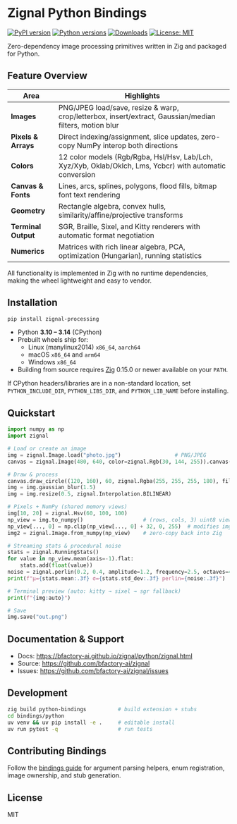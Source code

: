 # Zignal Python Bindings

[![PyPI version](https://img.shields.io/pypi/v/zignal-processing.svg)](https://pypi.org/project/zignal-processing/) [![Python versions](https://img.shields.io/pypi/pyversions/zignal-processing.svg)](https://pypi.org/project/zignal-processing/) [![Downloads](https://static.pepy.tech/badge/zignal-processing)](https://pepy.tech/project/zignal-processing) [![License: MIT](https://img.shields.io/badge/license-MIT-blue.svg)](https://github.com/bfactory-ai/zignal/blob/main/LICENSE)


Zero-dependency image processing primitives written in Zig and packaged for Python.

## Feature Overview

| Area | Highlights |
| --- | --- |
| **Images** | PNG/JPEG load/save, resize & warp, crop/letterbox, insert/extract, Gaussian/median filters, motion blur |
| **Pixels & Arrays** | Direct indexing/assignment, slice updates, zero-copy NumPy interop both directions |
| **Colors** | 12 color models (Rgb/Rgba, Hsl/Hsv, Lab/Lch, Xyz/Xyb, Oklab/Oklch, Lms, Ycbcr) with automatic conversion |
| **Canvas & Fonts** | Lines, arcs, splines, polygons, flood fills, bitmap font text rendering |
| **Geometry** | Rectangle algebra, convex hulls, similarity/affine/projective transforms |
| **Terminal Output** | SGR, Braille, Sixel, and Kitty renderers with automatic format negotiation |
| **Numerics** | Matrices with rich linear algebra, PCA, optimization (Hungarian), running statistics |

All functionality is implemented in Zig with no runtime dependencies, making the wheel lightweight and easy to vendor.

## Installation

```bash
pip install zignal-processing
```

- Python **3.10 – 3.14** (CPython)
- Prebuilt wheels ship for:
  - Linux (manylinux2014) `x86_64`, `aarch64`
  - macOS `x86_64` and `arm64`
  - Windows `x86_64`
- Building from source requires [Zig](https://ziglang.org/) 0.15.0 or newer available on your `PATH`.

If CPython headers/libraries are in a non-standard location, set `PYTHON_INCLUDE_DIR`, `PYTHON_LIBS_DIR`, and `PYTHON_LIB_NAME` before installing.

## Quickstart

```python
import numpy as np
import zignal

# Load or create an image
img = zignal.Image.load("photo.jpg")                 # PNG/JPEG
canvas = zignal.Image(480, 640, color=zignal.Rgb(30, 144, 255)).canvas()

# Draw & process
canvas.draw_circle((120, 160), 60, zignal.Rgba(255, 255, 255, 180), fill=True)
img = img.gaussian_blur(1.5)
img = img.resize(0.5, zignal.Interpolation.BILINEAR)

# Pixels + NumPy (shared memory views)
img[10, 20] = zignal.Hsv(60, 100, 100)
np_view = img.to_numpy()                   # (rows, cols, 3) uint8 view
np_view[..., 0] = np.clip(np_view[..., 0] + 32, 0, 255)  # modifies img in-place
img2 = zignal.Image.from_numpy(np_view)    # zero-copy back into Zig

# Streaming stats & procedural noise
stats = zignal.RunningStats()
for value in np_view.mean(axis=-1).flat:
    stats.add(float(value))
noise = zignal.perlin(0.2, 0.4, amplitude=1.2, frequency=2.5, octaves=4)
print(f"μ={stats.mean:.3f} σ={stats.std_dev:.3f} perlin={noise:.3f}")

# Terminal preview (auto: kitty → sixel → sgr fallback)
print(f"{img:auto}")

# Save
img.save("out.png")
```

## Documentation & Support

- Docs: https://bfactory-ai.github.io/zignal/python/zignal.html
- Source: https://github.com/bfactory-ai/zignal
- Issues: https://github.com/bfactory-ai/zignal/issues

## Development

```bash
zig build python-bindings          # build extension + stubs
cd bindings/python
uv venv && uv pip install -e .     # editable install
uv run pytest -q                   # run tests
```

## Contributing Bindings

Follow the [bindings guide](https://github.com/bfactory-ai/zignal/blob/main/BINDINGS_GUIDE.md) for argument parsing helpers, enum registration, image ownership, and stub generation.

## License

MIT
